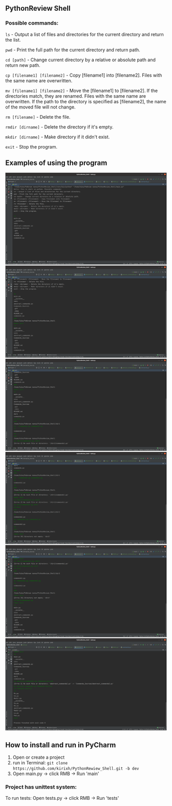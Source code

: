 ## PythonReview Shell

### **Possible commands:**

`ls` - Output a list of files and directories for the current directory and return the list.

`pwd` - Print the full path for the current directory and return path.

`cd [path]` - Change current directory by a relative or absolute path and return new path.

`cp [filename1] [filename2]` - Copy [filename1] into [filename2]. Files with the same name are overwritten.

`mv [filename1] [filename2]` - Move the [filename1] to [filename2].
If the directories match, they are renamed.
Files with the same name are overwritten.
If the path to the directory is specified as [filename2], the name of the moved file will not change.

`rm [filename]` - Delete the file.

`rmdir [dirname]` - Delete the directory if it's empty.

`mkdir [dirname]` - Make directory if it didn't exist.

`exit` - Stop the program.

## Examples of using the program

![img.png](screenshots/img.png)
![img.png](screenshots/img1.png)
![img_1.png](screenshots/img_1.png)
![img_2.png](screenshots/img_2.png)
![img_3.png](screenshots/img_3.png)
![img_4.png](screenshots/img_4.png)

## How to install and run in PyCharm

1) Open or create a project
2) run in Terminal: `git clone https://github.com/kirixh/PythonRewiew_Shell.git -b dev`
3) Open main.py -> click RMB -> Run 'main'

### Project has unittest system:
To run tests: Open tests.py -> click RMB -> Run 'tests'